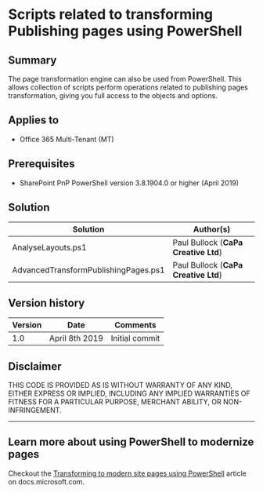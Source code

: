 # Scripts related to transforming Publishing pages using PowerShell

## Summary

The page transformation engine can also be used from PowerShell. This allows collection of scripts perform operations related to publishing pages transformation, giving you full access to the objects and options.

## Applies to

- Office 365 Multi-Tenant (MT)

## Prerequisites

- SharePoint PnP PowerShell version 3.8.1904.0 or higher (April 2019)

## Solution

Solution|Author(s)
--------|---------
AnalyseLayouts.ps1 | Paul Bullock (**CaPa Creative Ltd**)
AdvancedTransformPublishingPages.ps1 | Paul Bullock (**CaPa Creative Ltd**)

## Version history

Version|Date|Comments
-------|----|--------
1.0 | April 8th 2019 | Initial commit

## Disclaimer

THIS CODE IS PROVIDED AS IS WITHOUT WARRANTY OF ANY KIND, EITHER EXPRESS OR IMPLIED, INCLUDING ANY IMPLIED WARRANTIES OF FITNESS FOR A PARTICULAR PURPOSE, MERCHANT ABILITY, OR NON-INFRINGEMENT.

---

## Learn more about using PowerShell to modernize pages

Checkout the [Transforming to modern site pages using PowerShell](https://docs.microsoft.com/en-us/sharepoint/dev/transform/modernize-userinterface-site-pages-powershell) article on docs.microsoft.com.